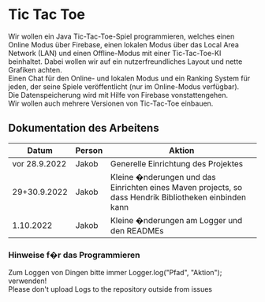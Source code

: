 # Tic Tac Toe
Wir wollen ein Java Tic-Tac-Toe-Spiel programmieren, welches einen Online Modus über Firebase, einen lokalen Modus über das Local Area Network (LAN) und einen Offline-Modus mit einer Tic-Tac-Toe-KI beinhaltet. Dabei wollen wir auf ein nutzerfreundliches Layout und nette Grafiken achten. <br>
Einen Chat für den Online- und lokalen Modus und ein Ranking System für jeden, der seine Spiele veröffentlicht (nur im Online-Modus verfügbar). <br>
Die Datenspeicherung wird mit Hilfe von Firebase vonstattengehen. <br>
Wir wollen auch mehrere Versionen von Tic-Tac-Toe einbauen. <br>

## Dokumentation des Arbeitens

<table>
  <thead>
    <tr>
      <th>Datum</th>
      <th>Person</th>
      <th>Aktion</th>
    </tr>
  </thead>
  <tbody>
  	<tr>
      <td>vor 28.9.2022</td>
      <td>Jakob</td>
      <td>Generelle Einrichtung des Projektes</td>
    </tr>
    <tr>
      <td>29+30.9.2022</td>
      <td>Jakob</td>
      <td>Kleine �nderungen und das Einrichten eines Maven projects, so dass Hendrik Bibliotheken einbinden kann</td>
    </tr>
    <tr>
      <td>1.10.2022</td>
      <td>Jakob</td>
      <td>Kleine �nderungen am Logger und den READMEs</td>
    </tr>
  </tbody>
</table>

### Hinweise f�r das Programmieren
Zum Loggen von Dingen bitte immer Logger.log("Pfad", "Aktion"); verwenden!<br>
Please don't upload Logs to the repository outside from issues
